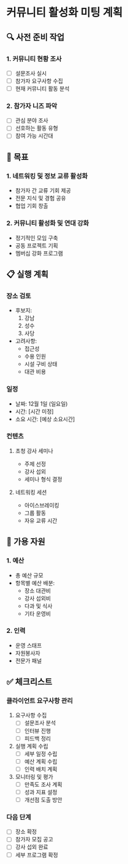 # 커뮤니티 활성화 미팅 계획

## 🔍 사전 준비 작업

### 1. 커뮤니티 현황 조사
- [ ] 설문조사 실시
- [ ] 참가자 요구사항 수집
- [ ] 현재 커뮤니티 활동 분석

### 2. 참가자 니즈 파악
- [ ] 관심 분야 조사
- [ ] 선호하는 활동 유형
- [ ] 참여 가능 시간대

## 🎯 목표

### 1. 네트워킹 및 정보 교류 활성화
- 참가자 간 교류 기회 제공
- 전문 지식 및 경험 공유
- 협업 기회 창출

### 2. 커뮤니티 활성화 및 연대 강화
- 정기적인 모임 구축
- 공동 프로젝트 기획
- 멤버십 강화 프로그램

## 📋 실행 계획

### 장소 검토
- 후보지:
  1. 강남
  2. 성수
  3. 사당
- 고려사항:
  * 접근성
  * 수용 인원
  * 시설 구비 상태
  * 대관 비용

### 일정
- 날짜: 12월 1일 (일요일)
- 시간: [시간 미정]
- 소요 시간: [예상 소요시간]

### 컨텐츠
1. 초청 강사 세미나
   - 주제 선정
   - 강사 섭외
   - 세미나 형식 결정

2. 네트워킹 세션
   - 아이스브레이킹
   - 그룹 활동
   - 자유 교류 시간

## 💪 가용 자원

### 1. 예산
- 총 예산 규모
- 항목별 예산 배분:
  * 장소 대관비
  * 강사 섭외비
  * 다과 및 식사
  * 기타 운영비

### 2. 인력
- 운영 스태프
- 자원봉사자
- 전문가 패널

## ✅ 체크리스트

### 클라이언트 요구사항 관리
1. 요구사항 수집
   - [ ] 설문조사 분석
   - [ ] 인터뷰 진행
   - [ ] 피드백 정리

2. 실행 계획 수립
   - [ ] 세부 일정 수립
   - [ ] 예산 계획 수립
   - [ ] 인력 배치 계획

3. 모니터링 및 평가
   - [ ] 만족도 조사 계획
   - [ ] 성과 지표 설정
   - [ ] 개선점 도출 방안

### 다음 단계
- [ ] 장소 확정
- [ ] 참가자 모집 공고
- [ ] 강사 섭외 완료
- [ ] 세부 프로그램 확정